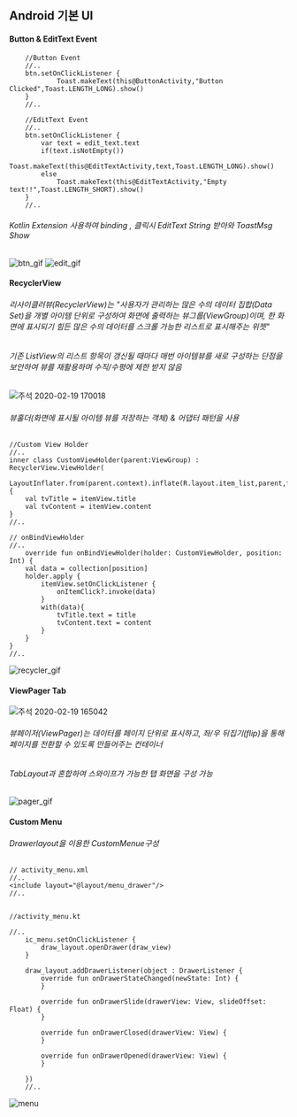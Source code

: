 ## Android 기본 UI


#### Button & EditText Event

        //Button Event
        //..
        btn.setOnClickListener {
                Toast.makeText(this@ButtonActivity,"Button Clicked",Toast.LENGTH_LONG).show()
        }
        //..

        //EditText Event
        //..
        btn.setOnClickListener {
            var text = edit_text.text
            if(text.isNotEmpty())
                Toast.makeText(this@EditTextActivity,text,Toast.LENGTH_LONG).show()
            else
                Toast.makeText(this@EditTextActivity,"Empty text!!",Toast.LENGTH_SHORT).show()
        }
        //..
        
###### Kotlin Extension 사용하여 binding , 클릭시 EditText String 받아와 ToastMsg Show 

![btn_gif](https://user-images.githubusercontent.com/60222655/74815504-b222f500-533c-11ea-9a12-b47e3b2270a8.gif)
![edit_gif](https://user-images.githubusercontent.com/60222655/74815492-b0593180-533c-11ea-9c6d-6035ac16adb2.gif)


#### RecyclerView 
###### 리사이클러뷰(RecyclerView)는 "사용자가 관리하는 많은 수의 데이터 집합(Data Set)을 개별 아이템 단위로 구성하여 화면에 출력하는 뷰그룹(ViewGroup)이며, 한 화면에 표시되기 힘든 많은 수의 데이터를 스크롤 가능한 리스트로 표시해주는 위젯"
###### 기존 ListView의 리스트 항목이 갱신될 때마다 매번 아이템뷰를 새로 구성하는 단점을 보안하여 뷰를 재활용하며 수직/수평에 제한 받지 않음
![주석 2020-02-19 170018](https://user-images.githubusercontent.com/60222655/74813858-5a36bf00-5339-11ea-81d6-bb0fde71dc7a.png)
###### 뷰홀더(화면에 표시될 아이템 뷰를 저장하는 객체) & 어댑터 패턴을 사용 

    //Custom View Holder
    //..
    inner class CustomViewHolder(parent:ViewGroup) : RecyclerView.ViewHolder(
        LayoutInflater.from(parent.context).inflate(R.layout.item_list,parent,false)){
        val tvTitle = itemView.title
        val tvContent = itemView.content
    }
    //..
    
    // onBindViewHolder
    //..
        override fun onBindViewHolder(holder: CustomViewHolder, position: Int) {
        val data = collection[position]
        holder.apply {
            itemView.setOnClickListener {
                onItemClick?.invoke(data)
            }
            with(data){
                tvTitle.text = title
                tvContent.text = content
            }
        }
    }
    //..

![recycler_gif](https://user-images.githubusercontent.com/60222655/74815503-b222f500-533c-11ea-90aa-f80b54041cf0.gif)


#### ViewPager Tab 
![주석 2020-02-19 165042](https://user-images.githubusercontent.com/60222655/74813162-332bbd80-5338-11ea-81b1-eed754707dd7.png)
###### 뷰페이저(ViewPager)는 데이터를 페이지 단위로 표시하고, 좌/우 뒤집기(flip)을 통해 페이지를 전환할 수 있도록 만들어주는 컨테이너
###### TabLayout과 혼합하여 스와이프가 가능한 탭 화면을 구성 가능 

![pager_gif](https://user-images.githubusercontent.com/60222655/74815501-b18a5e80-533c-11ea-99bd-db80ea7c7c9c.gif)


#### Custom Menu
###### Drawerlayout을 이용한 CustomMenue구성
    // activity_menu.xml
    //..
    <include layout="@layout/menu_drawer"/>
    //..
    
    
    //activity_menu.kt
    
    //..
        ic_menu.setOnClickListener {
            draw_layout.openDrawer(draw_view)
        }

        draw_layout.addDrawerListener(object : DrawerListener {
            override fun onDrawerStateChanged(newState: Int) {
            }

            override fun onDrawerSlide(drawerView: View, slideOffset: Float) {
            }

            override fun onDrawerClosed(drawerView: View) {
            }

            override fun onDrawerOpened(drawerView: View) {
            }

        })
        //..
        
![menu](https://user-images.githubusercontent.com/60222655/74815499-b18a5e80-533c-11ea-995e-a4ab3929a453.gif)
